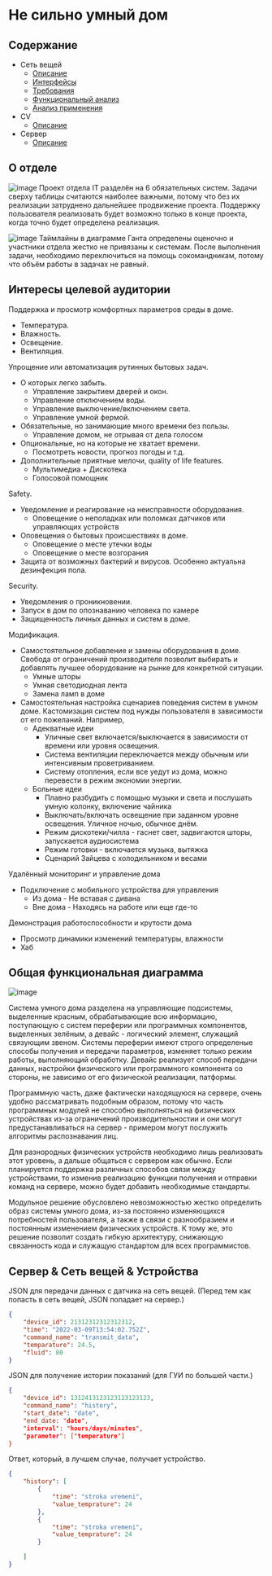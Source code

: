 # Не сильно умный дом

## Содержание
- Сеть вещей
  - [Описание](Сеть%20вещей/Описание)
  - [Интерфейсы](Сеть%20вещей/Интерфейсы)
  - [Требования](Сеть%20вещей/Требования)
  - [Функциональный анализ](Сеть%20вещей/Функциональный%20анализ)
  - [Анализ применения](Сеть%20вещей/Анализ%20применения)
- CV
  - [Описание](CV/Описание)
- Сервер
  - [Описание](Сервер/Описание)

## О отделе
![image](https://user-images.githubusercontent.com/36124495/156545800-7dca4fd9-09e1-4aeb-8b5e-0071efb4692c.png)
Проект отдела IT разделён на 6 обязательных систем. Задачи сверху таблицы считаются наиболее важными, потому что без их реализации затруднено дальнейшее продвижение проекта. Поддержку пользователя реализовать будет возможно только в конце проекта, когда точно будет определена реализация.

![image](https://user-images.githubusercontent.com/48065080/155875155-f5a687af-1038-43b4-aff4-ab0b0ccffc91.png)
Таймлайны в диаграмме Ганта определены оценочно и участники отдела жестко не привязаны к системам. После выполнения задачи, необходимо переключиться на помощь сокомандникам, потому что объём работы в задачах не равный.

## Интересы целевой аудитории

Поддержка и просмотр комфортных параметров среды в доме.
- Температура.
- Влажность.
- Освещение.
- Вентиляция.

Упрощение или автоматизация рутинных бытовых задач.
- О которых легко забыть.
  - Управление закрытием дверей и окон.
  - Управление отключением воды.
  - Управление выключение/включением света.
  - Управление умной фермой.
- Обязательные, но занимающие много времени без пользы.
  - Управление домом, не отрывая от дела голосом
- Опциональные, но на которые не хватает времени.
  - Посмотреть новости, прогноз погоды и т.д.
- Дополнительные приятные мелочи, quality of life features.
  - Мультимедиа + Дискотека
  - Голосовой помощник

Safety.
- Уведомление и реагирование на неисправности оборудования.
  - Оповещение о неполадках или поломках датчиков или управляющих устройств
- Оповещения о бытовых происшествиях в доме.
  - Оповещение о месте утечки воды
  - Оповещение о месте возгорания
- Защита от возможных бактерий и вирусов. Особенно актуальна дезинфекция пола.

Security.
- Уведомления о проникновении.
- Запуск в дом по опознаванию человека по камере
- Защищенность личных данных и систем в доме.

Модификация.
- Самостоятельное добавление и замены оборудования в доме. Свобода от ограничений производителя позволит выбирать и добавлять лучшее оборудование на рынке для конкретной ситуации.
  - Умные шторы
  - Умная светодиодная лента
  - Замена ламп в доме
- Самостоятельная настройка сценариев поведения систем в умном доме. Кастомизация систем под нужды пользователя в зависимости от его пожеланий. Например,
  - Адекватные идеи
     - Уличные свет включается/выключается в зависимости от времени или уровня освещения.
     - Система вентиляции переключается между обычным или интенсивным проветриванием.
     - Систему отопления, если все уедут из дома, можно перевести в режим экономии энергии.
  - Больные идеи
    - Плавно разбудить с помощью музыки и света и послушать умную колонку, включение чайника
    - Выключать/включать освещение при заданном уровне освещения. Уличное ночью, обычное днём.
    - Режим дискотеки/чилла - гаснет свет, задвигаются шторы, запускается аудиосистема
    - Режим готовки - включается музыка, вытяжка
    - Сценарий Зайцева с холодильником и весами

Удалённый мониторинг и управление дома
- Подключение с мобильного устройства для управления
  - Из дома - Не вставая с дивана
  - Вне дома - Находясь на работе или еще где-то

Демонстрация работоспособности и крутости дома
- Просмотр динамики изменений температуры, влажности
- Хаб

## Общая функциональная диаграмма
![image](https://user-images.githubusercontent.com/48065080/156381076-5321bcb4-0a66-4bca-88fc-956d4da8817f.png)

Система умного дома разделена на управляющие подсистемы, выделенные красным, обрабатывающие всю информацию, поступающую с систем переферии или программных компонентов, выделенных зелёным, а девайс - логический элемент, служащий связующим звеном. Системы переферии имеют строго определеные способы получения и передачи параметров, изменяет только режим работы, выполняющий обработку. Девайс реализует способ передачи данных, настройки физического или программного компонента со стороны, не зависимо от его физической реализации, патформы.

Программную часть, даже фактически находящуюся на сервере, очень удобно рассматривать подобным образом, потому что часть программных модулей не способно выполняться на физических устройствах из-за ограничений производительностии и они могут предустанавливаться на сервер - примером могут послужить алгоритмы распознавания лиц.

Для разнородных физических устройств необходимо лишь реализовать этот уровень, а дальше общаться с сервером как обычно. Если планируется поддержка различных способов связи между устройствами, то изменив реализацию функции получения и отправки команд на сервере, можно будет добавить необходимые стандарты.

Модульное решение обусловлено невозможностью жестко определить образ системы умного дома, из-за постоянно изменяющихся потребностей пользователя, а также в связи с разнообразием и постоянным изменением физических устройств. К тому же, это решение позволит создать гибкую архитектуру, снижающую связанность кода и служащую стандартом для всех программистов.

## Сервер & Сеть вещей & Устройства

JSON для передачи данных с датчика на сеть вещей. (Перед тем как попасть в сеть вещей, JSON попадает на сервер.)
```json
{
    "device_id": 21312312312312312,
    "time": "2022-03-09T13:54:02.752Z",
    "command_name": "transmit_data",
    "temparature": 24.5,
    "fluid": 80
}
```

JSON для получение истории показаний (для ГУИ по большей части.)
```json
{
    "device_id": 1312413123123123123123,
    "command_name": "history",
    "start_date": "date",
    "end_date: "date",
    "interval": "hours/days/minutes",
    "parameter": ["temperature"]
}
```

Ответ, который, в лучшем случае, получает устройство.
```json
{
    "history": [
        {
            "time": "stroka vremeni",
            "value_temprature": 24
        },
        {
            "time": "stroka vremeni",
            "value_temprature": 24
        }

    ]
}
```

